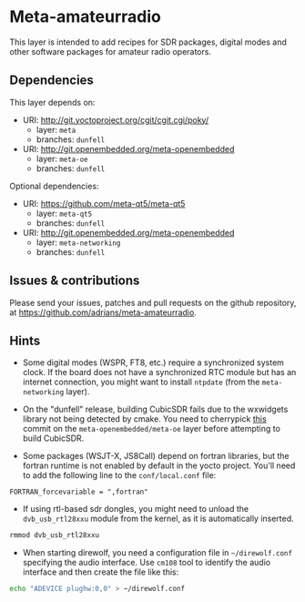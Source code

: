 # Meta-amateurradio

This layer is intended to add recipes for SDR packages, digital modes and other
software packages for amateur radio operators.

## Dependencies

This layer depends on:

* URI: http://git.yoctoproject.org/cgit/cgit.cgi/poky/
  * layer: `meta`
  * branches: `dunfell` 
* URI: http://git.openembedded.org/meta-openembedded
  * layer: `meta-oe`
  * branches: `dunfell`

Optional dependencies:

* URI: https://github.com/meta-qt5/meta-qt5
  * layer: `meta-qt5`
  * branches: `dunfell`
* URI: http://git.openembedded.org/meta-openembedded
  * layer: `meta-networking`
  * branches: `dunfell`

## Issues & contributions

Please send your issues, patches and pull requests on the github repository, at
<https://github.com/adrians/meta-amateurradio>.

## Hints

* Some digital modes (WSPR, FT8, etc.) require a synchronized system clock. If
the board does not have a synchronized RTC module but has an internet
connection, you might want to install `ntpdate` (from the `meta-networking`
layer).

* On the "dunfell" release, building CubicSDR fails due to the wxwidgets
library not being detected by cmake. You need to cherrypick [this](http://cgit.openembedded.org/meta-openembedded/commit/?id=7219c72141c2c5c902232dfba590fd85954f2aae)
commit on the `meta-openembedded/meta-oe` layer before attempting to build
CubicSDR.

* Some packages (WSJT-X, JS8Call) depend on fortran libraries, but the fortran
runtime is not enabled by default in the yocto project. You'll need to add the
following line to the `conf/local.conf` file:
```
FORTRAN_forcevariable = ",fortran"
```

* If using rtl-based sdr dongles, you might need to unload the `dvb_usb_rtl28xxu`
module from the kernel, as it is automatically inserted.
```bash
rmmod dvb_usb_rtl28xxu
```

* When starting direwolf, you need a configuration file in `~/direwolf.conf`
specifying the audio interface. Use `cm108` tool to identify the audio interface
and then create the file like this:
```bash
echo "ADEVICE plughw:0,0" > ~/direwolf.conf
```

